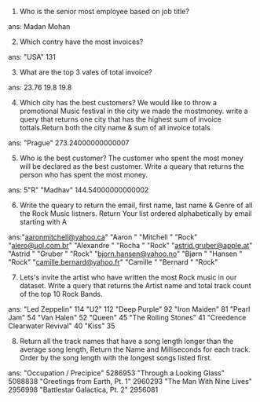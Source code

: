1) Who is the senior most employee based on job title?

ans: Madan Mohan

2) Which contry have the most invoices?

ans: "USA"	131

3) What are the top 3 vales of total invoice?

ans:  23.76
      19.8
      19.8

4) Which city has the best customers? We would like to throw a promotional Music festival in the city we made the mostmoney. write a query that returns one city that has the highest sum of invoice tottals.Return both the city name & sum of all invoice totals

ans: "Prague"	273.24000000000007

5) Who is the best customer? The customer who spent the most money will be declared as the best customer. Write a queary that returns the person who has spent the most money.

ans: 5"R" "Madhav"	144.54000000000002

6) Write the queary to return the email, first name, last name & Genre of all the Rock Music listners. Return Your list ordered alphabetically by email starting with A

ans:"aaronmitchell@yahoo.ca"	"Aaron                                             "	"Mitchell                                          "	"Rock"
"alero@uol.com.br"	"Alexandre                                         "	"Rocha                                             "	"Rock"
"astrid.gruber@apple.at"	"Astrid                                            "	"Gruber                                            "	"Rock"
"bjorn.hansen@yahoo.no"	"Bjørn                                             "	"Hansen                                            "	"Rock"
"camille.bernard@yahoo.fr"	"Camille                                           "	"Bernard                                           "	"Rock"

7) Lets's invite the artist who have written the most Rock music in our dataset. Write a query that returns the Artist name and total track count of the top 10 Rock Bands.

ans: 	"Led Zeppelin"	114
	"U2"	112
	"Deep Purple"	92
	"Iron Maiden"	81
	"Pearl Jam"	54
	"Van Halen"	52
	"Queen"	45
	"The Rolling Stones"	41
	"Creedence Clearwater Revival"	40
	"Kiss"	35

8) Return all the track names that have a song length longer than the average song length, Return the Name and Milliseconds for each track. Order by the song length with the longest songs listed first.

ans: "Occupation / Precipice"	5286953
"Through a Looking Glass"	5088838
"Greetings from Earth, Pt. 1"	2960293
"The Man With Nine Lives"	2956998
"Battlestar Galactica, Pt. 2"	2956081
